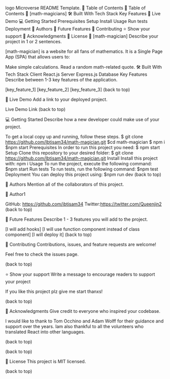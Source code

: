 logo
Microverse README Template.
📗 Table of Contents
📗 Table of Contents
📖 [math-magicians]
🛠 Built With
Tech Stack
Key Features
🚀 Live Demo
💻 Getting Started
Prerequisites
Setup
Install
Usage
Run tests
Deployment
👥 Authors
🔭 Future Features
🤝 Contributing
⭐️ Show your support
🙏 Acknowledgments
📝 License
📖 [math-magician]
Describe your project in 1 or 2 sentences.

[math-magician] is a website for all fans of mathematics. It is a Single Page App (SPA) that allows users to:

Make simple calculations.
Read a random math-related quote.
🛠 Built With
Tech Stack
Client
React.js
Server
Express.js
Database
Key Features
Describe between 1-3 key features of the application.

[key_feature_1]
[key_feature_2]
[key_feature_3]
(back to top)

🚀 Live Demo
Add a link to your deployed project.

Live Demo Link
(back to top)

💻 Getting Started
Describe how a new developer could make use of your project.

To get a local copy up and running, follow these steps.
 $ git clone https://github.com/Ibtisam34/math-magician.git 
 $cd math-magician 
 $ npm i
 $npm start
Prerequisites
In order to run this project you need:
 $ npm start
Setup
Clone this repository to your desired folder:
 $ git clone https://github.com/Ibtisam34/math-magician.git
Install
Install this project with:
npm i
Usage
To run the project, execute the following command:
$npm start
Run tests
To run tests, run the following command:
$npm test
Deployment
You can deploy this project using:
$npm run dev
(back to top)

👥 Authors
Mention all of the collaborators of this project.

👤 Author1

GitHub: https://github.com/ibtisam34
Twitter:https://twitter.com/Queenjin2
(back to top)

🔭 Future Features
Describe 1 - 3 features you will add to the project.

 [I will add hooks]
 [I will use function component instead of class component]
 [I will deploy it]
(back to top)

🤝 Contributing
Contributions, issues, and feature requests are welcome!

Feel free to check the issues page.

(back to top)

⭐️ Show your support
Write a message to encourage readers to support your project

If you like this project plz give me start thanxs!

(back to top)

🙏 Acknowledgments
Give credit to everyone who inspired your codebase.

I would like to thank to Tom Occhino and Adam Wolff for their guidance and support over the years. Iam also thankful to all the volunteers who translated React into other languages.

(back to top)

(back to top)

📝 License
This project is MIT licensed.

(back to top)
